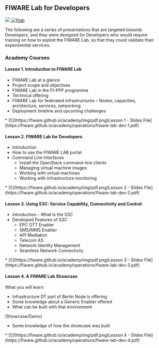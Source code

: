 <h2>FIWARE Lab for Developers</h2>

[![](https://nexus.lab.fiware.org/repository/raw/public/badges/chapters/operations.svg)](https://www.fiware.org/)
[![filab](https://img.shields.io/badge/tag-filab-orange.svg?logo=stackoverflow)](http://stackoverflow.com/questions/tagged/filab)

The following are a series of presentations that are targeted towards Developers, and they were designed for Developers who would require training on how to exploit the FIWARE Lab, so that they could validate their experimental services.


<h3>Academy Courses</h3>

<h4>Lesson 1. Introduction to FIWARE Lab</h4>

* FIWARE Lab at a glance
* Project scope and objectives
* FIWARE Lab in the FI-PPP programme
* Technical offering
* FIWARE Lab for federated infrastructures
    – Nodes, capacities, architecture, services, networking
* Deployment timeline and upcoming challenges

<span/>
* [![](https://fiware.github.io/academy/img/pdf.png)Lesson 1 - Slides File](https://fiware.github.io/academy/operations/fiware-lab-dev-1.pdf)

<h4>Lesson 2. FIWARE Lab for Developers</h4>

* Introduction
* How to use the FIWARE LAB portal
* Command Line Interfaces
    * Install the OpenStack command-line clients
    * Managing virtual machine images
    * Working with virtual machines
    * Working with infrastructure monitoring

<span/>
* [![](https://fiware.github.io/academy/img/pdf.png)Lesson 2 - Slides File](https://fiware.github.io/academy/operations/fiware-lab-dev-2.pdf)

<h4>Lesson 3. Using S3C: Service Capability, Connectivity and Control</h4>

* Introduction - What is the S3C
* Developed Features of S3C
    * EPC OTT Enabler
    * SMS/MMS Enabler
    * API Mediation
    * Telecom AS
    * Network Identity Management
    * Seamless Network Connectivity

<span/>
* [![](https://fiware.github.io/academy/img/pdf.png)Lesson 3 - Slides File](https://fiware.github.io/academy/operations/fiware-lab-dev-3.pdf)

<h4>Lesson 4. A FIWARE Lab Showcase</h4>

What you will learn:

* Infrastructure DT part of Berlin Node is offering
* Some knowledge about a Generic Enabler offered
* What can be built with that environment

(Showcase/Demo)

*  Some knowledge of how the showcase was built

<span/>
* [![](https://fiware.github.io/academy/img/pdf.png)Lesson 4 - Slides File](https://fiware.github.io/academy/operations/fiware-lab-dev-4.pdf)

